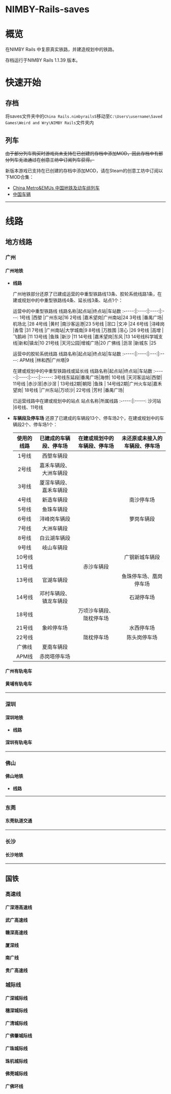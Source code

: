 # NIMBY-Rails-saves

# 概览
在NIMBY Rails 中复原真实铁路，并建造规划中的铁路。

存档运行于NIMBY Rails 1.1.39 版本。

# 快速开始
## 存档
将saves文件夹中的`China Rails.nimbyrails5`移动至`C:\Users\username\Saved Games\Weird and Wry\NIMBY Rails`文件夹内

## 列车
~~由于部分列车购买时游戏尚未支持在已创建的存档中添加MOD，因此存档中有部分列车无法通过在创意工坊中订阅列车获得。~~

新版本游戏已支持在已创建的存档中添加MOD，请在Steam的创意工坊中订阅以下MOD合集：

* [China Metro&EMUs 中国地铁及动车组列车](https://steamcommunity.com/sharedfiles/filedetails/?id=2383638584)
* [中国车辆](https://steamcommunity.com/sharedfiles/filedetails/?id=2382694658)

---

# 线路
## 地方线路
### 广州
#### 广州地铁

* **线路**

  广州地铁部分还原了已建成运营的中重型铁路线13条、胶轮系统线路1条，在建或规划中的中重型铁路线4条、延长线3条、站点1个：

  运营中的中重型铁路线
  线路名称|起点站|终点站|车站数
  :-----:|:----:|:----:|:---:
  1号线   |西塱   |广州东站|16
  2号线   |嘉禾望岗|广州南站|24
  3号线   |番禺广场|机场北  |28
  4号线   |黄村   |南沙客运港|23
  5号线   |滘口   |文冲     |24
  6号线   |浔峰岗 |香雪    |31
  7号线   |广州南站|大学城南|9
  8号线   |万胜围 |滘心    |26
  9号线   |高增   |飞鹅岭  |11
  13号线  |鱼珠   |新沙     |11
  14号线  |嘉禾望岗|东风    |13
  14号线科学城支线|新和|镇龙|10
  21号线  |天河公园|增城广场|20
  广佛线   |沥滘  |新城东   |25
  
  运营中的胶轮系统线路
  线路名称|起点站|终点站|车站数
  :-----:|:----:|:---:|:----:
  APM线   |林和西|广州塔|9
  
  在建或规划中的中重型铁路线或延长线
  线路名称|起点站|终点站|车站数
  :-----:|:----:|:---:|:-----:
  3号线东延段|番禺广场|海傍|
  10号线  |天河客运站|西塱|
  11号线  |赤沙滘|赤沙滘  |
  13号线2期|朝阳 |鱼珠    |
  14号线2期|广州火车站|嘉禾望岗|
  18号线  |广州东站|万顷沙|
  22号线  |芳村  |番禺广场|

  已运营线路中在建或规划中的站点
  站点名称|所属线路
  :-----:|:-----:
  沙河站  |6号线、11号线

* **车辆段及停车场**
  还原了已建成的车辆段13个、停车场2个，在建或规划中的车辆段2个、停车场1个：

  使用的线路|已建成的车辆段、停车场|在建或规划中的车辆段、停车场|未还原或未接入的车辆段、停车场
  :-------:|:------------------:|:------------------------:|:-------------------------:
  1号线    |西塱车辆段           |                           |
  2号线    |嘉禾车辆段、大洲车辆段|                            |
  3号线    |厦滘车辆段、嘉禾车辆段|                          |
  4号线    |新造车辆段           |                           |南沙停车场
  5号线    |鱼珠车辆段           |                           |
  6号线    |浔峰岗车辆段         |                           |萝岗车辆段
  7号线    |大洲车辆段           |                           |
  8号线    |白云湖车辆段         |                          | 
  9号线    |岐山车辆段           |                           |
  10号线   |                    |                           |广钢新城车辆段
  11号线   |                    |赤沙车辆段                  |
  13号线   |官湖车辆段           |                           |鱼珠停车场、凰岗停车场
  14号线   |邓村车辆段、镇龙车辆段|                            |石湖停车场
  18号线   |                    |万顷沙车辆段、陇枕停车场     |
  21号线   |象岭停车场           |                           |水西停车场
  22号线   |                    |陇枕停车场                  |陈头岗停车场
  广佛线   |夏南车辆段            |                           |
  APM线    |赤岗塔停车场         |                            |


#### 广州有轨电车

#### 黄埔有轨电车


---
### 深圳
#### 深圳地铁

* **线路**

#### 深圳有轨电车



---
### 佛山
#### 佛山地铁

* **线路**


---
### 东莞
#### 东莞轨道交通

---
### 长沙
#### 长沙地铁
---
## 国铁
### 高速线
#### 广深港高速线

#### 武广高速线
#### 赣深高速线
#### 厦深线
#### 南广线
#### 贵广高速线

### 城际线
#### 广深城际线
#### 穗深城际线
#### 广清城际线
#### 广佛肇城际线
#### 广珠城际线
#### 珠机城际线
#### 佛莞城际线
#### 广佛环线

